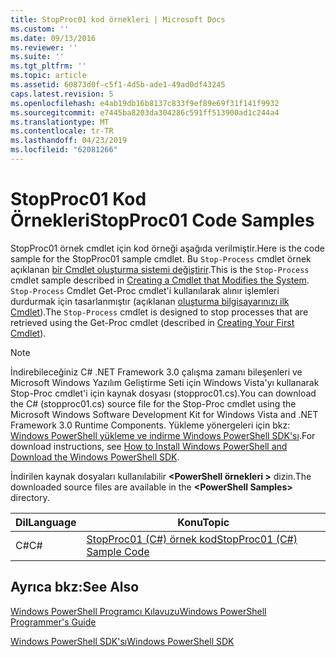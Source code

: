 ```yaml
---
title: StopProc01 kod örnekleri | Microsoft Docs
ms.custom: ''
ms.date: 09/13/2016
ms.reviewer: ''
ms.suite: ''
ms.tgt_pltfrm: ''
ms.topic: article
ms.assetid: 60873d0f-c5f1-4d5b-ade1-49ad0df43245
caps.latest.revision: 5
ms.openlocfilehash: e4ab19db16b8137c833f9ef89e69f31f141f9932
ms.sourcegitcommit: e7445ba8203da304286c591ff513900ad1c244a4
ms.translationtype: MT
ms.contentlocale: tr-TR
ms.lasthandoff: 04/23/2019
ms.locfileid: "62081266"
---
```

# <a name="stopproc01-code-samples"></a><span data-ttu-id="022a7-102">StopProc01 Kod Örnekleri</span><span class="sxs-lookup"><span data-stu-id="022a7-102">StopProc01 Code Samples</span></span>

<span data-ttu-id="022a7-103">StopProc01 örnek cmdlet için kod örneği aşağıda verilmiştir.</span><span class="sxs-lookup"><span data-stu-id="022a7-103">Here is the code sample for the StopProc01 sample cmdlet.</span></span> <span data-ttu-id="022a7-104">Bu `Stop-Process` cmdlet örnek açıklanan [bir Cmdlet oluşturma sistemi değiştirir](../cmdlet/creating-a-cmdlet-that-modifies-the-system.md).</span><span class="sxs-lookup"><span data-stu-id="022a7-104">This is the `Stop-Process` cmdlet sample described in [Creating a Cmdlet that Modifies the System](../cmdlet/creating-a-cmdlet-that-modifies-the-system.md).</span></span> <span data-ttu-id="022a7-105">`Stop-Process` Cmdlet Get-Proc cmdlet'i kullanılarak alınır işlemleri durdurmak için tasarlanmıştır (açıklanan [oluşturma bilgisayarınızı ilk Cmdlet](../cmdlet/creating-a-cmdlet-without-parameters.md)).</span><span class="sxs-lookup"><span data-stu-id="022a7-105">The `Stop-Process` cmdlet is designed to stop processes that are retrieved using the Get-Proc cmdlet (described in [Creating Your First Cmdlet](../cmdlet/creating-a-cmdlet-without-parameters.md)).</span></span>

> [!NOTE]
> <span data-ttu-id="022a7-106">İndirebileceğiniz C# .NET Framework 3.0 çalışma zamanı bileşenleri ve Microsoft Windows Yazılım Geliştirme Seti için Windows Vista'yı kullanarak Stop-Proc cmdlet'i için kaynak dosyası (stopproc01.cs).</span><span class="sxs-lookup"><span data-stu-id="022a7-106">You can download the C# (stopproc01.cs) source file for the Stop-Proc cmdlet using the Microsoft Windows Software Development Kit for Windows Vista and .NET Framework 3.0 Runtime Components.</span></span> <span data-ttu-id="022a7-107">Yükleme yönergeleri için bkz: [Windows PowerShell yükleme ve indirme Windows PowerShell SDK'sı](/powershell/developer/installing-the-windows-powershell-sdk).</span><span class="sxs-lookup"><span data-stu-id="022a7-107">For download instructions, see [How to Install Windows PowerShell and Download the Windows PowerShell SDK](/powershell/developer/installing-the-windows-powershell-sdk).</span></span>
>
> <span data-ttu-id="022a7-108">İndirilen kaynak dosyaları kullanılabilir  **\<PowerShell örnekleri >** dizin.</span><span class="sxs-lookup"><span data-stu-id="022a7-108">The downloaded source files are available in the **\<PowerShell Samples>** directory.</span></span>

|<span data-ttu-id="022a7-109">Dil</span><span class="sxs-lookup"><span data-stu-id="022a7-109">Language</span></span>|<span data-ttu-id="022a7-110">Konu</span><span class="sxs-lookup"><span data-stu-id="022a7-110">Topic</span></span>|
|--------------|-----------|
|<span data-ttu-id="022a7-111">C#</span><span class="sxs-lookup"><span data-stu-id="022a7-111">C#</span></span>|[<span data-ttu-id="022a7-112">StopProc01 (C#) örnek kod</span><span class="sxs-lookup"><span data-stu-id="022a7-112">StopProc01 (C#) Sample Code</span></span>](./stopproc01-csharp-sample-code.md)|

## <a name="see-also"></a><span data-ttu-id="022a7-113">Ayrıca bkz:</span><span class="sxs-lookup"><span data-stu-id="022a7-113">See Also</span></span>

[<span data-ttu-id="022a7-114">Windows PowerShell Programcı Kılavuzu</span><span class="sxs-lookup"><span data-stu-id="022a7-114">Windows PowerShell Programmer's Guide</span></span>](./windows-powershell-programmer-s-guide.md)

[<span data-ttu-id="022a7-115">Windows PowerShell SDK'sı</span><span class="sxs-lookup"><span data-stu-id="022a7-115">Windows PowerShell SDK</span></span>](../windows-powershell-reference.md)